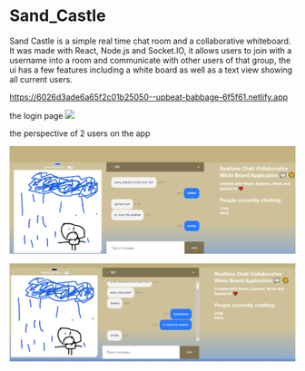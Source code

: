 # Sand_Castle

Sand Castle is a simple real time chat room and a collaborative whiteboard. It was made with React, Node.js and Socket.IO, it allows users to join with 
a username into a room and communicate with other users of that group, the ui has a few features including a white board as well as a text view showing
all current users.

https://6026d3ade6a65f2c01b25050--upbeat-babbage-6f5f61.netlify.app

the login page
![](pictures/sand_castle_page_1.png)

the perspective of 2 users on the app

![](pictures/sand_castle_page_2.png)


![](pictures/sand_castle_page_3.png)
